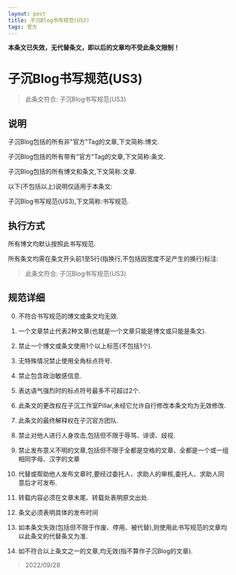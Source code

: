 ```yaml
---
layout: post
title: 子沉Blog书写规范(US3)
tags: 官方
---
```


**本条文已失效，无代替条文，即以后的文章均不受此条文限制！**

# 子沉Blog书写规范(US3)
> 此条文符合: 子沉Blog书写规范(US3)

## 说明
子沉Blog包括的所有非"官方"Tag的文章,下文简称:博文.

子沉Blog包括的所有带有"官方"Tag的文章,下文简称:条文.

子沉Blog包括的所有博文和条文,下文简称:文章.

以下(不包括以上)说明仅适用于本条文:

子沉Blog书写规范(US3),下文简称:书写规范.

## 执行方式

所有博文均默认按照此书写规范.

所有条文均需在条文开头前1至5行(指换行,不包括因宽度不足产生的换行)标注:
> 此条文符合: 子沉Blog书写规范(US3)

## 规范详细

0. 不符合书写规范的博文或条文均无效.

1. 一个文章禁止代表2种文章(也就是一个文章只能是博文或只能是条文).

2. 禁止一个博文或条文使用1个以上标签(不包括1个).

3. 无特殊情况禁止使用全角标点符号.

4. 禁止包含政治敏感信息.

5. 表达语气强烈时的标点符号最多不可超过2个.

6. 此条文的更改权在子沉工作室Pillar,未经它允许自行修改本条文均为无效修改.

7. 此条文的最终解释权在子沉官方团队.

8. 禁止对他人进行人身攻击,包括但不限于辱骂、诽谤、歧视.

9. 禁止发布意义不明的文章,包括但不限于全都是空格的文章、全都是一个或一组相同字母、汉字的文章

10. 代替或帮助他人发布文章时,要经过委托人、求助人的审核,委托人、求助人同意后才可发布.

11. 转载内容必须在文章末尾、转载处表明原文出处.

12. 条文必须表明具体的发布时间

13. 如本条文失效(包括但不限于作废、停用、被代替),则使用此书写规范的文章均以此条文的代替条文为准.

14. 如不符合以上条文之一的文章,均无效(指不算作子沉Blog的文章).

> 2022/09/28